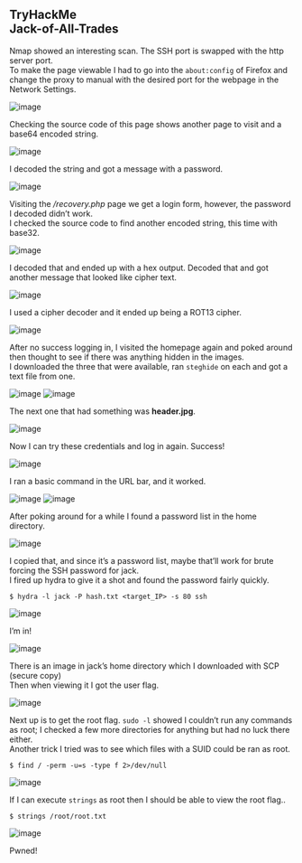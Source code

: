 TryHackMe <br>
Jack-of-All-Trades
---

Nmap showed an interesting scan. The SSH port is swapped with the http server port. <br>
To make the page viewable I had to go into the `about:config` of Firefox and change the proxy to manual with the desired port for the webpage in the Network Settings. <br>

![image](https://github.com/xocybersec/TryHackMe-Walkthroughs/assets/91302698/87f944dd-5e2a-4e02-8ca9-cd2571fbb10e)

Checking the source code of this page shows another page to visit and a base64 encoded string. <br>

![image](https://github.com/xocybersec/TryHackMe-Walkthroughs/assets/91302698/4a8796bd-91f4-4088-9c37-690889f11b85)

I decoded the string and got a message with a password. <br>

![image](https://github.com/xocybersec/TryHackMe-Walkthroughs/assets/91302698/63076f9e-f132-4ed7-94fa-cb1228f10248)

Visiting the */recovery.php* page we get a login form, however, the password I decoded didn’t work. <br>
I checked the source code to find another encoded string, this time with base32. <br>

![image](https://github.com/xocybersec/TryHackMe-Walkthroughs/assets/91302698/2d553b9b-ebf9-4945-94ca-be3176dae873)

I decoded that and ended up with a hex output. Decoded that and got another message that looked like cipher text. <br>

![image](https://github.com/xocybersec/TryHackMe-Walkthroughs/assets/91302698/acd9d1dc-2414-4ba6-8c30-4b4dd322fcc2)

I used a cipher decoder and it ended up being a ROT13 cipher. <br>

![image](https://github.com/xocybersec/TryHackMe-Walkthroughs/assets/91302698/dc890220-9269-4d78-b363-ee1192587c7c)

After no success logging in, I visited the homepage again and poked around then thought to see if there was anything hidden in the images. <br>
I downloaded the three that were available, ran `steghide` on each and got a text file from one. <br>

![image](https://github.com/xocybersec/TryHackMe-Walkthroughs/assets/91302698/3eaf9b9b-d524-4847-82d1-be7fb285a233)
![image](https://github.com/xocybersec/TryHackMe-Walkthroughs/assets/91302698/b8fee5d9-4978-447d-a88f-744231a3c9e3)

The next one that had something was <b>header.jpg</b>. <br>

![image](https://github.com/xocybersec/TryHackMe-Walkthroughs/assets/91302698/1a4bfccb-f966-43ad-b693-86f38e59c603)

Now I can try these credentials and log in again. Success! <br>

![image](https://github.com/xocybersec/TryHackMe-Walkthroughs/assets/91302698/7b275c78-1658-47ce-86e9-7346048565a1)

I ran a basic command in the URL bar, and it worked. <br>

![image](https://github.com/xocybersec/TryHackMe-Walkthroughs/assets/91302698/e00dc919-5474-4f35-a5c5-45819d1108bb)
![image](https://github.com/xocybersec/TryHackMe-Walkthroughs/assets/91302698/848acbdf-e775-4367-910f-27cb8156d130)

After poking around for a while I found a password list in the home directory. <br>

![image](https://github.com/xocybersec/TryHackMe-Walkthroughs/assets/91302698/fc07d470-db5a-4efc-88aa-c3c2e4483c29)

I copied that, and since it’s a password list, maybe that’ll work for brute forcing the SSH password for jack. <br>
I fired up hydra to give it a shot and found the password fairly quickly. <br>
```
$ hydra -l jack -P hash.txt <target_IP> -s 80 ssh
```
![image](https://github.com/xocybersec/TryHackMe-Walkthroughs/assets/91302698/e7c19baa-87ce-40bd-b7fa-91377986b3b7)

I’m in! <br>

![image](https://github.com/xocybersec/TryHackMe-Walkthroughs/assets/91302698/634f5e32-861d-497b-a415-4679ab0f9e37)

There is an image in jack’s home directory which I downloaded with SCP (secure copy) <br>
Then when viewing it I got the user flag. <br>

![image](https://github.com/xocybersec/TryHackMe-Walkthroughs/assets/91302698/e8ac6568-fd81-4060-98ea-9f9feb0595c5)

Next up is to get the root flag. `sudo -l` showed I couldn’t run any commands as root; I checked a few more directories for anything but had no luck there either. <br>
Another trick I tried was to see which files with a SUID could be ran as root. <br>
```
$ find / -perm -u=s -type f 2>/dev/null
```
![image](https://github.com/xocybersec/TryHackMe-Walkthroughs/assets/91302698/730e8a75-4f7e-40ef-bf33-3a1551790434)

If I can execute `strings` as root then I should be able to view the root flag.. <br>
```
$ strings /root/root.txt
```
![image](https://github.com/xocybersec/TryHackMe-Walkthroughs/assets/91302698/bab50205-9331-4b81-ae2c-cacc5bebbf00)

Pwned!













